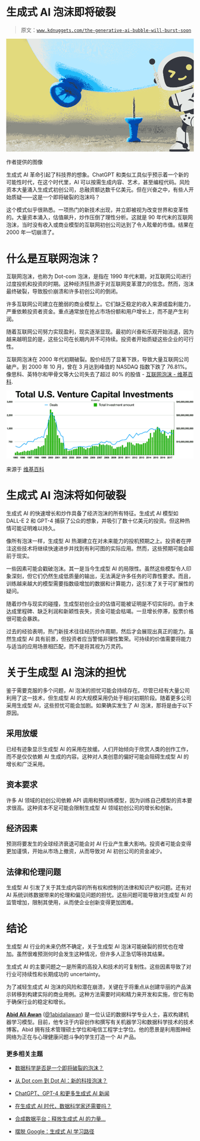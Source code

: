 # 生成式 AI 泡沫即将破裂

> 原文：[`www.kdnuggets.com/the-generative-ai-bubble-will-burst-soon`](https://www.kdnuggets.com/the-generative-ai-bubble-will-burst-soon)

![生成式 AI 泡沫即将破裂](img/52fd1c01e869ca53551b6e5d46ebcbc8.png)

作者提供的图像

生成式 AI 革命引起了科技界的想象。ChatGPT 和类似工具似乎预示着一个新的可能性时代，在这个时代里，AI 可以按需生成内容、艺术，甚至编程代码。风险资本大量涌入生成式初创公司，总融资额达数千亿美元。但在兴奋之中，有些人开始质疑——这是一个即将破裂的泡沫吗？

这个模式似乎很熟悉。一项热门的新技术出现，并立即被视为改变世界和变革性的。大量资本涌入，估值飙升，炒作压倒了理性分析。这就是 90 年代末的互联网泡沫，当时没有收入或商业模型的互联网初创公司达到了令人眩晕的市值。结果在 2000 年一切崩溃了。

# 什么是互联网泡沫？

互联网泡沫，也称为 Dot-com 泡沫，是指在 1990 年代末期，对互联网公司进行过度投机和投资的时期。这种经济狂热源于对互联网变革潜力的信念。然而，泡沫最终破裂，导致股价崩溃和许多初创公司的倒闭。

许多互联网公司建立在脆弱的商业模型上。它们缺乏稳定的收入来源或盈利能力，严重依赖投资者资金。重点通常放在抢占市场份额和用户增长上，而不是产生利润。

随着互联网公司努力实现盈利，现实逐渐显现。最初的兴奋和乐观开始消退，因为越来越明显的是，这些公司在长期内并不可持续。投资者开始质疑这些企业的可行性。

互联网泡沫在 2000 年代初期破裂。股价经历了显著下跌，导致大量互联网公司破产。到 2000 年 10 月，曾在 3 月达到峰值的 NASDAQ 指数下跌了 76.81%。像思科、英特尔和甲骨文等大公司失去了超过 80% 的股值 - [互联网泡沫 - 维基百科](https://en.wikipedia.org/wiki/Dot-com_bubble).

![生成式 AI 泡沫即将破裂](img/59bf91062893906048356587b1e11d1f.png)

来源于 [维基百科](https://en.wikipedia.org/wiki/Dot-com_bubble)

# 生成式 AI 泡沫将如何破裂

生成式 AI 的快速增长和炒作具备了经济泡沫的所有特征。生成式 AI 模型如 DALL-E 2 和 GPT-4 捕获了公众的想象，并吸引了数十亿美元的投资。但这种热情可能证明难以持久。

像所有泡沫一样，生成型 AI 热潮建立在对未来能力的投机预期之上。投资者在押注这些技术将继续快速进步并找到有利可图的实际应用。然而，这些预期可能会超前于现实。

一些因素可能会戳破泡沫。其一是当今生成型 AI 的局限性。虽然这些模型令人印象深刻，但它们仍然生成低质量的输出，无法满足许多任务的可靠性要求。而且，训练越来越大的模型需要指数级增加的数据和计算能力，这引发了关于可扩展性的疑问。

随着炒作与现实的碰撞，生成型初创企业的估值可能被证明是不切实际的。由于未达成里程碑、缺乏利润和新颖性丧失，资金可能会枯竭。一旦增长停滞，股票价格很可能会暴跌。

过去的经验表明，热门新技术往往经历炒作周期，然后才会展现出真正的能力。虽然生成型 AI 具有前景，但投资者应当警惕非理性繁荣。可持续的价值需要将能力与适当的应用场景相匹配，而不是将其视为万灵药。

# 关于生成型 AI 泡沫的担忧

鉴于需要克服的多个问题，AI 泡沫的担忧可能会持续存在。尽管已经有大量公司利用了这一技术，但生成型 AI 的大规模采用仍处于相对初期阶段。随着更多公司采用生成型 AI，这些担忧可能会加剧。如果确实发生了 AI 泡沫，那将是由于以下原因。

## 采用放缓

已经有迹象显示生成型 AI 的采用在放缓。人们开始倾向于欣赏人类的创作工作，而不是仅仅依赖 AI 生成的内容。这种对人类创意的偏好可能会阻碍生成型 AI 的增长和广泛采用。

## 资本要求

许多 AI 领域的初创公司依赖 API 调用和预训练模型，因为训练自己模型的资本要求很高。这种资本不足可能会限制生成型 AI 领域初创公司的增长和创新。

## 经济因素

预测将要发生的全球经济衰退可能会对 AI 行业产生重大影响。投资者可能会变得更加谨慎，开始从市场上撤资，从而导致对 AI 初创公司的资金减少。

## 法律和伦理问题

生成型 AI 引发了关于其生成内容的所有权和控制的法律和知识产权问题。还有对 AI 系统训练数据带来的伦理和偏见问题的担忧。这些问题可能导致对生成型 AI 的监管增加，限制其使用，从而使企业创新变得更加困难。

# 结论

生成型 AI 行业的未来仍然不确定，关于生成型 AI 泡沫可能破裂的担忧也在增加。虽然很难预测何时会发生这种情况，但许多人正急切等待其结果。

生成式 AI 的主要问题之一是所需的高投入和技术的可复制性。这些因素导致了对行业可持续性和长期成功的 uncertainty。

为了减轻生成式 AI 泡沫的风险和潜在崩溃，关键在于将重点从创建华丽的产品演示转移到构建实际的商业用例。这种方法需要时间和精力来开发和实施，但它有助于确保行业的稳定和增长。

[](https://www.polywork.com/kingabzpro)****[Abid Ali Awan](https://www.polywork.com/kingabzpro)**** ([@1abidaliawan](https://www.linkedin.com/in/1abidaliawan)) 是一位认证的数据科学专业人士，喜欢构建机器学习模型。目前，他专注于内容创作和撰写有关机器学习和数据科学技术的技术博客。Abid 拥有技术管理硕士学位和电信工程学士学位。他的愿景是利用图神经网络为正在与心理健康问题斗争的学生打造一个 AI 产品。

### 更多相关主题

+   [数据科学是否是一个即将破裂的泡沫？](https://www.kdnuggets.com/is-data-science-a-bubble-waiting-to-burst)

+   [从 Dot com 到 Dot AI：新的科技泡沫？](https://www.kdnuggets.com/dot-com-to-dot-ai-new-tech-bubble)

+   [ChatGPT、GPT-4 和更多生成式 AI 新闻](https://www.kdnuggets.com/2023/02/chatgpt-gpt4-generative-ai-news.html)

+   [在生成式 AI 时代，数据科学家还需要吗？](https://www.kdnuggets.com/2023/06/data-scientists-still-needed-age-generative-ai.html)

+   [合成数据平台：释放生成式 AI 的力量…](https://www.kdnuggets.com/2023/07/synthetic-data-platforms-unlocking-power-generative-ai-structured-data.html)

+   [摆脱 Google：生成式 AI 学习路径](https://www.kdnuggets.com/2023/07/free-google-generative-ai-learning-path.html)
